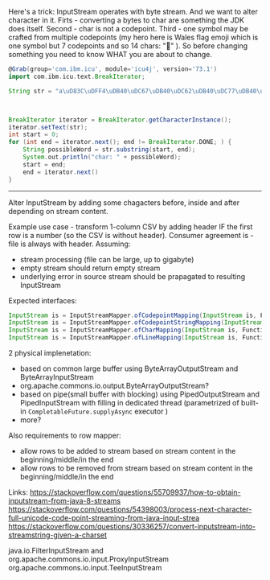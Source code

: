 Here's a trick:
InputStream operates with byte stream. And we want to alter character in it. Firts - converting a bytes to char are something the JDK does itself. Second - char is not a codepoint. Third - one symbol may be crafted from multiple codepoints (my hero here is Wales flag emoji which is one symbol but 7 codepoints and so 14 chars: "🏴󠁧󠁢󠁷󠁬󠁳󠁿"󠁢󠁷󠁬󠁳󠁿 ). So before changing something you need to know WHAT you are about to change.


```groovy
@Grab(group='com.ibm.icu', module='icu4j', version='73.1')
import com.ibm.icu.text.BreakIterator;

String str = "a\uD83C\uDFF4\uDB40\uDC67\uDB40\uDC62\uDB40\uDC77\uDB40\uDC6C\uDB40\uDC73\uDB40\uDC7Fb";



BreakIterator iterator = BreakIterator.getCharacterInstance();
iterator.setText(str);
int start = 0;
for (int end = iterator.next(); end != BreakIterator.DONE; ) {
    String possibleWord = str.substring(start, end);
    System.out.println("char: " + possibleWord);
    start = end;
    end = iterator.next()
}
```
___

Alter InputStream by adding some chagacters before, inside and after depending on stream content. 

Example use case - transform 1-column CSV by adding header IF the first row is a number (so the CSV is without header). Consumer agreement is - file is always with header.  Assuming:
* stream processing (file can be large, up to gigabyte)
* empty stream should return empty stream
* underlying error in source stream should be prapagated to resulting InputStream

Expected interfaces:
```java
InputStream is = InputStreamMapper.ofCodepointMapping(InputStream is, Function<Integer, String> codepointMapper);
InputStream is = InputStreamMapper.ofCodepointStringMapping(InputStream is, Function<String, String> codepointStringMapper);
InputStream is = InputStreamMapper.ofCharMapping(InputStream is, Function<Character, String> charMapper);
InputStream is = InputStreamMapper.ofLineMapping(InputStream is, Function<String, String> lineMapper);
```
2 physical implenetation:
* based on common large buffer using ByteArrayOutputStream and ByteArrayInputStream
 * org.apache.commons.io.output.ByteArrayOutputStream?
* based on pipe(small buffer with blocking) using PipedOutputStream and PipedInputStream with filling in dedicated thread (parametrized of built-in `CompletableFuture.supplyAsync` executor )
* more?

Also requirements to row mapper:
* allow rows to be added to stream based on stream content in the beginning/middle/in the end
* allow rows to be removed from stream based on stream content in the beginning/middle/in the end

Links:
https://stackoverflow.com/questions/55709937/how-to-obtain-inputstream-from-java-8-streams
https://stackoverflow.com/questions/54398003/process-next-character-full-unicode-code-point-streaming-from-java-input-strea
https://stackoverflow.com/questions/30336257/convert-inputstream-into-streamstring-given-a-charset


java.io.FilterInputStream and org.apache.commons.io.input.ProxyInputStream
org.apache.commons.io.input.TeeInputStream

